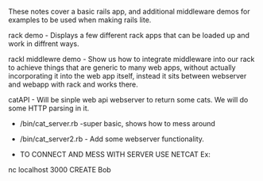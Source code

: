 These notes cover a basic rails app, and additional middleware demos for
examples to be used when making rails lite.

rack demo - Displays a few different rack apps that can be loaded up and
work in diffrent ways.

rackl middlewre demo - Show us how to integrate middleware into our rack
to achieve things that are generic to many web apps, without actually
incorporating it into the web app itself, instead it sits between
webserver and webapp with rack and works there. 

catAPI - Will be sinple web api webserver to return some cats. We will do
some HTTP parsing in it. 
- /bin/cat_server.rb -super basic, shows how to mess around
- /bin/cat_server2.rb - Add some webserver functionality.

- TO CONNECT AND MESS WITH SERVER USE NETCAT Ex:

nc localhost 3000
CREATE
Bob
